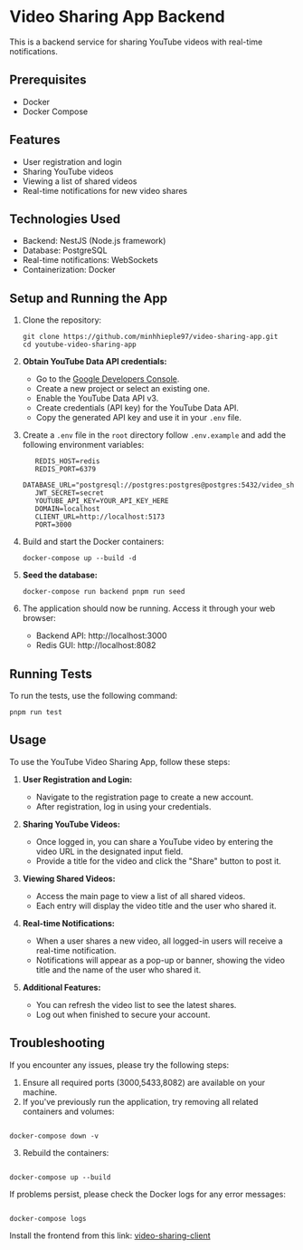 # Video Sharing App Backend

This is a backend service for sharing YouTube videos with real-time notifications.

## Prerequisites

- Docker
- Docker Compose

## Features

- User registration and login
- Sharing YouTube videos
- Viewing a list of shared videos
- Real-time notifications for new video shares

## Technologies Used

- Backend: NestJS (Node.js framework)
- Database: PostgreSQL
- Real-time notifications: WebSockets
- Containerization: Docker

## Setup and Running the App

1. Clone the repository:

   ```
   git clone https://github.com/minhhieple97/video-sharing-app.git
   cd youtube-video-sharing-app
   ```

2. **Obtain YouTube Data API credentials:**

   - Go to the [Google Developers Console](https://console.developers.google.com/).
   - Create a new project or select an existing one.
   - Enable the YouTube Data API v3.
   - Create credentials (API key) for the YouTube Data API.
   - Copy the generated API key and use it in your `.env` file.

3. Create a `.env` file in the `root` directory follow `.env.example` and add the following environment variables:

   ```
      REDIS_HOST=redis
      REDIS_PORT=6379
      DATABASE_URL="postgresql://postgres:postgres@postgres:5432/video_sharing"
      JWT_SECRET=secret
      YOUTUBE_API_KEY=YOUR_API_KEY_HERE
      DOMAIN=localhost
      CLIENT_URL=http://localhost:5173
      PORT=3000
   ```

4. Build and start the Docker containers:

   ```
   docker-compose up --build -d
   ```

5. **Seed the database:**

   ```
   docker-compose run backend pnpm run seed
   ```

6. The application should now be running. Access it through your web browser:
   - Backend API: http://localhost:3000
   - Redis GUI: http://localhost:8082

## Running Tests

To run the tests, use the following command:

```
pnpm run test
```

## Usage

To use the YouTube Video Sharing App, follow these steps:

1. **User Registration and Login:**

   - Navigate to the registration page to create a new account.
   - After registration, log in using your credentials.

2. **Sharing YouTube Videos:**

   - Once logged in, you can share a YouTube video by entering the video URL in the designated input field.
   - Provide a title for the video and click the "Share" button to post it.

3. **Viewing Shared Videos:**

   - Access the main page to view a list of all shared videos.
   - Each entry will display the video title and the user who shared it.

4. **Real-time Notifications:**

   - When a user shares a new video, all logged-in users will receive a real-time notification.
   - Notifications will appear as a pop-up or banner, showing the video title and the name of the user who shared it.

5. **Additional Features:**
   - You can refresh the video list to see the latest shares.
   - Log out when finished to secure your account.

## Troubleshooting

If you encounter any issues, please try the following steps:

1. Ensure all required ports (3000,5433,8082) are available on your machine.
2. If you've previously run the application, try removing all related containers and volumes:

```

docker-compose down -v

```

3. Rebuild the containers:

```

docker-compose up --build

```

If problems persist, please check the Docker logs for any error messages:

```

docker-compose logs

```

Install the frontend from this link: [video-sharing-client](https://github.com/minhhieple97/video-sharing-client.git)
